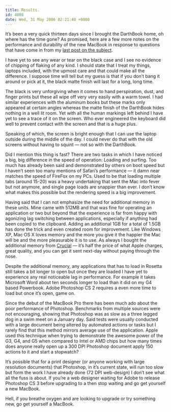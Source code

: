```yaml
---
title: Results.
id: 4808
date: Wed, 31 May 2006 02:21:48 +0000
---
```


It’s been a very quick thirteen days since I brought the DarthBook home, oh where has the time gone? As promised, here are a few more notes on the performance and durability of the new MacBook in response to questions that have come in from my [last post on the subject](https://www.airbagindustries.com/archives/009268.php).  

I have yet to see any wear or tear on the black case and I see no evidence of chipping of flaking of any kind. I should state that I treat my things, laptops included, with the upmost care and that could make all the difference. I suppose time will tell but my guess is that if you don’t bang it around or pick at it, the black matte finish will last for a long, long time.  

The black is very unforgiving when it comes to hand perspiration, dust, and finger prints but these all wipe off very very easily with a warm towel. I had similar experiences with the aluminum books but these marks only appeared at certain angles whereas the matte finish of the DarthBook hides nothing in a well lit room. Yet with all the human markings left behind I have yet to see a trace of it on the screen. Who ever engineered the keyboard did well to prevent contact with the screen and that is a huge plus.  

Speaking of which, the screen is bright enough that I can use the laptop outside during the middle of the day. I could never do that with the old screens without having to squint — not so with the DarthBook.  

Did I mention this thing is fast? There are two tasks in which I have noticed a big, big difference in the speed of operation: Loading and surfing. Too much has already been said and demonstrated by others on boot speed but I haven’t seen too many mentions of Safari’s performance — it damn near matches the speed of FireFox on my <span class="caps">PC</span>s. Used to be that loading multiple tabs (around 15-20) was a heavy undertaking that sent the Mac into fever but not anymore, and single page loads are snappier than ever. I don’t know what makes this possible but the rendering speed is a big improvement.  

Having said that I can not emphasize the need for additional memory in these units. Mine came with 512<span class="caps">MB</span> and that was fine for operating an application or two but beyond that the experience is far from happy with agonizing lag switching between applications, especially if anything had been copied to the clipboard. Adding an additional 1<span class="caps">GB</span> for a total of 1.5<span class="caps">GB</span> has done the trick and even created room for improvement. Like Windows <span class="caps">XP</span>, Mac <span class="caps">OS X</span> loves memory and the more you give it the happier the Mac will be and the more pleasurable it is to use. As always I bought the additional memory from [Crucial](http://www.crucial.com) — it’s half the price of what Apple charges, great quality, and you can get it sent next-day without paying through the nose.  

Despite the additional memory, any applications that has to load in Rosetta still takes a bit longer to open but once they are loaded I have yet to experience any real noticeable lag in performance. For example it takes Microsoft Word about ten seconds longer to load than it did on my <span class="caps">G4</span> based Powerbook. Adobe Photoshop CS 2 requires a even more time to load but once it’s open, game on.  

Since the debut of the MacBook Pro there has been much ado about the poor performance of Photoshop. Benchmarks from multiple sources were not encouraging, showing that Photoshop was as slow as a three legged dog in a swim meet on a January day. Said tests were usually conducted with a large document being altered by automated actions or tasks but I rarely find that this method mirrors average use of the application. Apple used this technique when trying to demonstrate the awesome power of the <span class="caps">G3, G4</span>, and <span class="caps">G5</span> when compared to Intel or <span class="caps">AMD</span> chips but how many times does anyone really open up a 300 <span class="caps">DPI</span> Photoshop document apply 150 actions to it and start a stopwatch?  

It’s possible that for a print designer (or anyone working with large resolution documents) that Photoshop, in it’s current state, will run too slow but form the work I have already done (72 <span class="caps">DPI</span> web-design) I don’t see what all the fuss is about. If you’re a web designer waiting for Adobe to release Photoshop CS 3 before upgrading to a then stop waiting and go get yourself a new MacBook.  

Hell, if you breathe oxygen and are looking to upgrade or try something new, go get yourself a MacBook.





